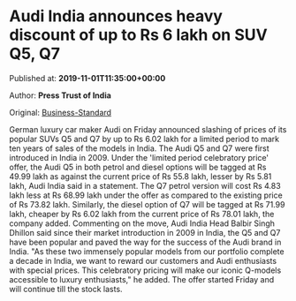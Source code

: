 
# Audi India announces heavy discount of up to Rs 6 lakh on SUV Q5, Q7

Published at: **2019-11-01T11:35:00+00:00**

Author: **Press Trust of India**

Original: [Business-Standard](https://www.business-standard.com/article/pti-stories/audi-india-cuts-suv-q5-q7-prices-by-up-to-rs-6-lakh-for-limited-period-119110100994_1.html)

German luxury car maker Audi on Friday announced slashing of prices of its popular SUVs Q5 and Q7 by up to Rs 6.02 lakh for a limited period to mark ten years of sales of the models in India.
The Audi Q5 and Q7 were first introduced in India in 2009.
Under the 'limited period celebratory price' offer, the Audi Q5 in both petrol and diesel options will be tagged at Rs 49.99 lakh as against the current price of Rs 55.8 lakh, lesser by Rs 5.81 lakh, Audi India said in a statement.
The Q7 petrol version will cost Rs 4.83 lakh less at Rs 68.99 lakh under the offer as compared to the existing price of Rs 73.82 lakh.
Similarly, the diesel option of Q7 will be tagged at Rs 71.99 lakh, cheaper by Rs 6.02 lakh from the current price of Rs 78.01 lakh, the company added.
Commenting on the move, Audi India Head Balbir Singh Dhillon said since their market introduction in 2009 in India, the Q5 and Q7 have been popular and paved the way for the success of the Audi brand in India.
"As these two immensely popular models from our portfolio complete a decade in India, we want to reward our customers and Audi enthusiasts with special prices. This celebratory pricing will make our iconic Q-models accessible to luxury enthusiasts," he added.
The offer started Friday and will continue till the stock lasts.
